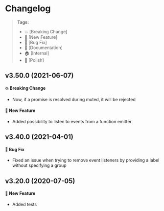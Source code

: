 Changelog
=========

> **Tags:**
> - :boom:       [Breaking Change]
> - :rocket:     [New Feature]
> - :bug:        [Bug Fix]
> - :memo:       [Documentation]
> - :house:      [Internal]
> - :nail_care:  [Polish]

## v3.50.0 (2021-06-07)

#### :boom: Breaking Change

* Now, if a promise is resolved during muted, it will be rejected

#### :rocket: New Feature

* Added possibility to listen to events from a function emitter

## v3.40.0 (2021-04-01)

#### :bug: Bug Fix

* Fixed an issue when trying to remove event listeners by providing a label without specifying a group

## v3.20.0 (2020-07-05)

#### :rocket: New Feature

* Added tests
